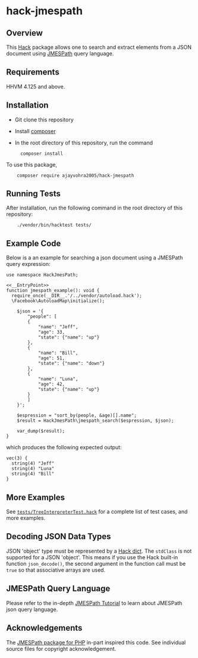 # hack-jmespath

## Overview

This [Hack](http://hacklang.org) package allows one to search and extract elements from a JSON document using [JMESPath](http://jmespath.org) query language. 

## Requirements

HHVM 4.125 and above.

## Installation

* Git clone this repository
* Install [composer](https://getcomposer.org/)
* In the root directory of this repository, run the command
  
        composer install

To use this package,

        composer require ajayvohra2005/hack-jmespath
        
## Running Tests
After installation, run the following command in the root directory of this repository:

        ./vendor/bin/hacktest tests/
    
## Example Code

Below is a an example for searching a json document using a JMESPath query expression:

```
use namespace HackJmesPath;

<<__EntryPoint>>
function jmespath_example(): void {
  require_once(__DIR__.'/../vendor/autoload.hack');
  \Facebook\AutoloadMap\initialize();

    $json = '{
        "people": [
        {
            "name": "Jeff",
            "age": 33,
            "state": {"name": "up"}
        },
        {
            "name": "Bill",
            "age": 51,
            "state": {"name": "down"}
        },
        {
            "name": "Luna",
            "age": 42,
            "state": {"name": "up"}
        }
        ]
    }';

    $espression = "sort_by(people, &age)[].name";
    $result = HackJmesPath\jmespath_search($espression, $json);

    var_dump($result);
}
```

which produces the following expected output:

```
vec(3) {
  string(4) "Jeff"
  string(4) "Luna"
  string(4) "Bill"
}
```

## More Examples

See [```tests/TreeInterpreterTest.hack```](tests/TreeInterpreterTest.hack) for a complete list of test cases, and more examples. 

## Decoding JSON Data Types

JSON 'object' type must be represented by a [Hack dict](https://docs.hhvm.com/hack/arrays-and-collections/introduction). The ```stdClass``` is not supported for a JSON 'object'. This means if you use the Hack built-in function ```json_decode()```, the second argument in the function call must be ```true``` so that associative arrays are used.

## JMESPath Query Language

Please refer to the in-depth [JMESPath Tutorial](https://jmespath.org/tutorial.html) to learn about JMESPath json query language.

## Acknowledgements
The [JMESPath package for PHP](https://github.com/jmespath/jmespath.php) in-part inspired this code. See individual source files for copyright acknowledgement.

